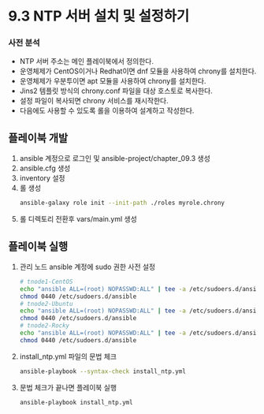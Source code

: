 # 9.3 NTP 서버 설치 및 설정하기

### 사전 분석
  - NTP 서버 주소는 메인 플레이북에서 정의한다.
  - 운영체제가 CentOS이거나 Redhat이면 dnf 모듈을 사용하여 chrony를 설치한다.
  - 운영체제가 우분투이면 apt 모듈을 사용하여 chrony를 설치한다.
  - Jins2 템플릿 방식의 chrony.conf 파일을 대상 호스토로 복사한다.
  - 설정 파일이 복사되면 chrony 서비스를 재시작한다.
  - 다음에도 사용할 수 있도록 롤을 이용하여 설계하고 작성한다.

## 플레이북 개발
  1. ansible 계정으로 로그인 및 ansible-project/chapter_09.3 생성
  1. ansible.cfg 생성
  1. inventory 설정
  1. 롤 생성
      ```sh
      ansible-galaxy role init --init-path ./roles myrole.chrony
      ```
  1. 롤 디렉토리 전환후 vars/main.yml 생성

## 플레이북 실행
  1. 관리 노드 ansible 계정에 sudo 권한 사전 설정
      ```sh
      # tnode1-CentOS
      echo "ansible ALL=(root) NOPASSWD:ALL" | tee -a /etc/sudoers.d/ansible
      chmod 0440 /etc/sudoers.d/ansible
      # tnode2-Ubuntu
      echo "ansible ALL=(root) NOPASSWD:ALL" | tee -a /etc/sudoers.d/ansible
      chmod 0440 /etc/sudoers.d/ansible
      # tnode2-Rocky
      echo "ansible ALL=(root) NOPASSWD:ALL" | tee -a /etc/sudoers.d/ansible
      chmod 0440 /etc/sudoers.d/ansible
      ```
  1. install_ntp.yml 파일의 문법 체크
      ```sh
      ansible-playbook --syntax-check install_ntp.yml
      ```
  1. 문법 체크가 끝나면 플레이북 실행
      ```sh
      ansible-playbook install_ntp.yml
      ```